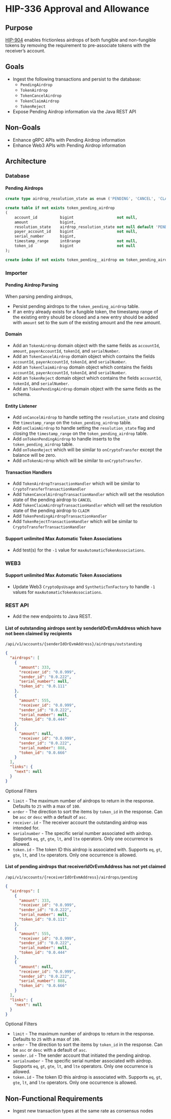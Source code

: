 # HIP-336 Approval and Allowance

## Purpose

[HIP-904](https://hips.hedera.com/hip/hip-904) enables frictionless airdrops of both fungible and non-fungible tokens by removing the requirement to pre-associate tokens with the receiver’s account.

## Goals

- Ingest the following transactions and persist to the database:
  - `PendingAirdrop`
  - `TokenAirdrop`
  - `TokenCancelAirdrop`
  - `TokenClaimAirdrop`
  - `TokenReject`
- Expose Pending Airdrop information via the Java REST API

## Non-Goals

- Enhance gRPC APIs with Pending Airdrop information
- Enhance Web3 APIs with Pending Airdrop information

## Architecture

### Database

#### Pending Airdrops

```sql
create type airdrop_resolution_state as enum ('PENDING', 'CANCEL', 'CLAIM');

create table if not exists token_pending_airdrop
(
    account_id          bigint                   not null,
    amount              bigint,
    resolution_state    airdrop_resolution_state not null default 'PENDING',
    payer_account_id    bigint                   not null,
    serial_number       bigint,
    timestamp_range     int8range                not null,
    token_id            bigint                   not null
);

create index if not exists token_pending__airdrop on token_pending_airdrop (account_id, payer_account_id);
```

### Importer

#### Pending Airdrop Parsing

When parsing pending airdrops,

- Persist pending airdrops to the `token_pending_airdrop` table.
- If an entry already exists for a fungible token, the timestamp range of the existing entry should be closed and a new entry should be added with `amount` set to the sum of the existing amount and the new amount.

#### Domain

- Add an `TokenAirdrop` domain object with the same fields as `accountId`, `amount`, `payerAccountId`, `tokenId`, and `serialNumber`.
- Add an `TokenCancelAirdrop` domain object which contains the fields `accountId`, `payerAccountId`, `tokenId`, and `serialNumber`.
- Add an `TokenClaimAirdrop` domain object which contains the fields `accountId`, `payerAccountId`, `tokenId`, and `serialNumber`.
- Add an `TokenReject` domain object which contains the fields `accountId`, `tokenId`, and `serialNumber`.
- Add an `TokenPendingAirdrop` domain object with the same fields as the schema.

#### Entity Listener

- Add `onCancelAirdrop` to handle setting the `resolution_state` and closing the `timestamp_range` on the `token_pending_airdrop` table.
- Add `onClaimAirdrop` to handle setting the `resolution_state` flag and closing the `timestamp_range` on the `token_pending_airdrop` table.
- Add `onTokenPendingAirdrop` to handle inserts to the `token_pending_airdrop` table.
- Add `onTokenReject` which will be similar to `onCryptoTransfer` except the balance will be zero.
- Add `onTokenAirdrop` which will be similar to `onCryptoTransfer`.

#### Transaction Handlers

- Add `TokenAirdropTransactionHandler` which will be similar to `CryptoTransferTransactionHandler`
- Add `TokenCancelAirdropTransactionHandler` which will set the resolution state of the pending airdrop to `CANCEL`
- Add `TokenClaimAirdropTransactionHandler` which will set the resolution state of the pending airdrop to `CLAIM`
- Add `TokenPendingAirdropTransactionHandler`
- Add `TokenRejectTransactionHandler` which will be similar to `CryptoTransferTransactionHandler`

#### Support unlimited Max Automatic Token Associations

- Add test(s) for the `-1` value for `maxAutomaticTokenAssociations`.

### WEB3

#### Support unlimited Max Automatic Token Associations

- Update Web3 `CryptoOpsUsage` and `SyntheticTxnFactory` to handle `-1` values for `maxAutomaticTokenAssociations`.

### REST API

- Add the new endpoints to Java REST.

#### List of outstanding airdrops sent by senderIdOrEvmAddress which have not been claimed by recipients

`/api/v1/accounts/{senderIdOrEvmAddress}/airdrops/outstanding`

```json
{
  "airdrops": [
    {
      "amount": 333,
      "receiver_id": "0.0.999",
      "sender_id": "0.0.222",
      "serial_number": null,
      "token_id": "0.0.111"
    },
    {
      "amount": 555,
      "receiver_id": "0.0.999",
      "sender_id": "0.0.222",
      "serial_number": null,
      "token_id": "0.0.444"
    },
    {
      "amount": null,
      "receiver_id": "0.0.999",
      "sender_id": "0.0.222",
      "serial_number": 888,
      "token_id": "0.0.666"
    }
  ],
  "links": {
    "next": null
  }
}
```

Optional Filters

- `limit` - The maximum number of airdrops to return in the response. Defaults to `25` with a max of `100`.
- `order` - The direction to sort the items by `token_id` in the response. Can be `asc` or `desc` with a default of `asc`.
- `receiver.id` - The receiver account the outstanding airdrop was intended for.
- `serialnumber` - The specific serial number associated with airdrop. Supports `eq`, `gt`, `gte`, `lt`, and `lte` operators. Only one occurrence is allowed.
- `token.id` - The token ID this airdrop is associated with. Supports `eq`, `gt`, `gte`, `lt`, and `lte` operators. Only one occurrence is allowed.

#### List of pending airdrops that receiverIdOrEvmAddress has not yet claimed

`/api/v1/accounts/{receiverIdOrEvmAddress}/airdrops/pending`

```json
{
  "airdrops": [
    {
      "amount": 333,
      "receiver_id": "0.0.999",
      "sender_id": "0.0.222",
      "serial_number": null,
      "token_id": "0.0.111"
    },
    {
      "amount": 555,
      "receiver_id": "0.0.999",
      "sender_id": "0.0.222",
      "serial_number": null,
      "token_id": "0.0.444"
    },
    {
      "amount": null,
      "receiver_id": "0.0.999",
      "sender_id": "0.0.222",
      "serial_number": 888,
      "token_id": "0.0.666"
    }
  ],
  "links": {
    "next": null
  }
}
```

Optional Filters

- `limit` - The maximum number of airdrops to return in the response. Defaults to `25` with a max of `100`.
- `order` - The direction to sort the items by `token_id` in the response. Can be `asc` or `desc` with a default of `asc`.
- `sender.id` - The sender account that initiated the pending airdrop.
- `serialnumber` - The specific serial number associated with airdrop. Supports `eq`, `gt`, `gte`, `lt`, and `lte` operators. Only one occurrence is allowed.
- `token.id` - The token ID this airdrop is associated with. Supports `eq`, `gt`, `gte`, `lt`, and `lte` operators. Only one occurrence is allowed.

## Non-Functional Requirements

- Ingest new transaction types at the same rate as consensus nodes
